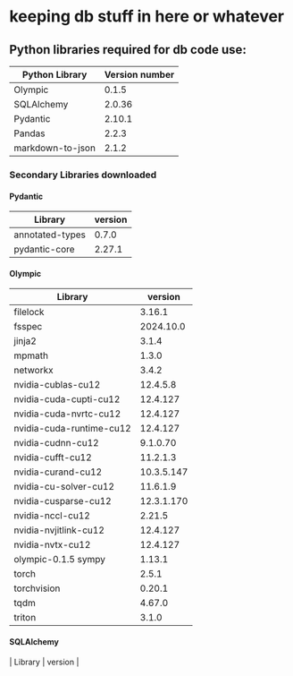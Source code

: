 # keeping db stuff in here or whatever

## Python libraries required for db code use:

| Python Library | Version number |
| --- | --- |
| Olympic | 0.1.5 |
| SQLAlchemy | 2.0.36 |
| Pydantic | 2.10.1 |
| Pandas | 2.2.3 |
| markdown-to-json | 2.1.2 |

### Secondary Libraries downloaded

#### Pydantic

| Library | version |
| --- | --- |
| annotated-types | 0.7.0 |
| pydantic-core | 2.27.1 |

#### Olympic

| Library | version |
| --- | --- |
| filelock | 3.16.1 |
| fsspec | 2024.10.0 |
| jinja2 | 3.1.4 |
| mpmath | 1.3.0 |
| networkx | 3.4.2 |
| nvidia-cublas-cu12 | 12.4.5.8
| nvidia-cuda-cupti-cu12 | 12.4.127 |
| nvidia-cuda-nvrtc-cu12 | 12.4.127 |
| nvidia-cuda-runtime-cu12 | 12.4.127 |
| nvidia-cudnn-cu12 | 9.1.0.70 |
| nvidia-cufft-cu12 | 11.2.1.3 |
| nvidia-curand-cu12 | 10.3.5.147 |
| nvidia-cu-solver-cu12 | 11.6.1.9 |
| nvidia-cusparse-cu12 | 12.3.1.170 |
| nvidia-nccl-cu12 | 2.21.5 |
| nvidia-nvjitlink-cu12 | 12.4.127 |
| nvidia-nvtx-cu12 | 12.4.127 |
| olympic-0.1.5 sympy | 1.13.1 |
| torch | 2.5.1 |
| torchvision | 0.20.1 |
| tqdm | 4.67.0 |
| triton | 3.1.0 


#### SQLAlchemy

| Library | version |
